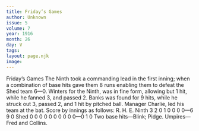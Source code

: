 ```yaml
---
title: Friday’s Games
author: Unknown
issue: 5
volume: 7
year: 1916
month: 26
day: V
tags:
layout: page.njk
image:
---
```

Friday’s Games       The Ninth took a commanding lead in the first inning; when a combination of base hits gave them 8 runs enabling them to defeat the Shed team 6—0.       Winters for the Ninth, was in fine form, allowing but 1 hit, while he fanned 3, and passed 2.       Banks was found for 9 hits, while he struck out 3, passed 2, and 1 hit by pitched ball.       Manager Charlie, led his team at the bat.       Score by innings as follows: R. H. E. Ninth 3 2 0 1 0 0 0 0—6 9 0 Shed 0 0 0 0 0 0 0 0 0 0—0 1 0       Two base hits—Blink; Pidge.       Umpires—Fred and Collins.    

